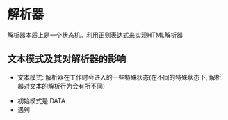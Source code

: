# 解析器
解析器本质上是一个状态机。利用正则表达式来实现HTML解析器

## 文本模式及其对解析器的影响
* 文本模式: 解析器在工作时会进入的一些特殊状态(在不同的特殊状态下, 解析器对文本的解析行为会有所不同)
- 初始模式是 DATA
- 遇到<title>、<textarea>标签, 切换到 RCDATA模式
- 遇到<style>、<xmp>、<iframe>、<noframes>、<noscript>标签, 切换到 RAWTEXT模式
- 遇到<![CDATA[ 字符串, 切换到 CDATA模式

DATA    识别HTML实体、能解析标签
RCDATA  识别HTML实体、不能解析标签
RAWTEXT 解析所有字符并将它们设置为纯文本解析，而不是将它们解析为标记或实体。

> vuejs的模版DSL(一种专门为特定领域或特定业务需求而设计的计算机编程语言)中不允许出现<script>标签, 如果遇到也会切换到 RAWTEXT模式。

* 浏览器解析HTML规范
[WHATWG](https://html.spec.whatwg.org/multipage/parsing.html#tokenization)
- HTML实体
特殊的字符序列(转义字符)，用于在HTML文档中表示不同类型的特殊字符。由“&”字符开头，以“;”字符结尾，会被转译为不同的字符.

- 标签
 - 自闭合标签
 - 完整标签: 由开始标签、子节点和结束标签 三部分构成。

## 递归下降算法构造模板 AST 16-1
创建Token与构建模板AST的过程可以同时进行(模板和模板AST具有同构的特性)

### parseChildren 函数
* 本质上是一个状态机, 状态机内有多少种状态取决于子节点的类型数量; 在模板中, 子节点
  - 标签节点 <div>
  - 文本插值节点 {{val}}
  - 普通文本节点 text
  - 注释节点 <!-- xx -->
  - CDATA节点 <![CDATA[ xxx ]]>
这里 `<!--` 和 `<![CDATA[` 当作一种标签; `{{` 当作一种实体; 然后实现WHATWG标准

while循环何时结束？parseChildren函数用来解析子节点, 在遇到父节点的结束标签才会结束。

```js
const template = `<div>
  <p>Text1</p>
  <p>Text2</p>
</div>`

// 在解析模板时, 不能忽略空白字符。包含 换行符(\n)、回车符(\r)、空格(' ')、制表符(\t)、换页符(\f)

// 如上模板用 加号(+)代表换行符、减号(-)代表空格字符
const template = `<div>+--<p>Text1</p>+--<p>Text2</p>+</div>`
```
解析过程:
开始解析 处于DATA模式。
解析器遇到的第一个字符为`<`, 并且第二个字符匹配表达式/a-z/i; 解析器进入标签节点状态, 并调用parseElement函数。[上述模板都是完整标签。]
- parseTag 解析开始标签。 包括开始标签上的属性和指令。执行完毕后, 会消费字符串中的内容`<div>`, 模板内容变为
> const template = `+--<p>Text1</p>+--<p>Text2</p>+</div>`
- 递归调用parseChildren函数解析子节点。 在parseTag解析完后, 生成一个标签节点element; 剩下的模板内容作为element的子节点被解析。在这个过程中会消费字符串 `+--<p>Text1</p>+--<p>Text2</p>+`, 模板内容变为
> const template = `</div>`
- parseEndTag 处理结束标签。

经过上述三个步骤后, 模板被解析完毕了; 但是在解析标签子节点时, 递归调用了parseChildren。这意味着一个新的状态机2开始运行了。
待处理模板: const template = `+--<p>Text1</p>+--<p>Text2</p>+`

开始解析
- 模板的第一个字符是换行符, 解析器进入文本节点状态, 并调用parseText完成文本节点解析(parseText将下一个`<`字符前的所有字符都视为文本节点的内容). 会消费字符串中的内容`+--`, 模板内容变为
> const template = `<p>Text1</p>+--<p>Text2</p>+`
parseText函数调用退出, 继续执行循环
- 此时模板的第一个字符为`<`, 并且第二个字符匹配表达式/a-z/i; 解析器再次进入 parseElement函数。会消费字符串中的内容`<p>Text1</p>`, 模板内容变为
> const template = `+--<p>Text2</p>+`
parseElement函数调用退出, 继续执行循环
- 第一个字符是换行符, 调用parseText完成文本节点解析. 会消费字符串中的内容`+--`, 模板内容变为
> const template = `<p>Text2</p>+`
- 此时模板的第一个字符为`<`, 并且第二个字符匹配表达式/a-z/i; 再次调用parseElement函数。消费字符串中的内容`<p>Text2</p>`, 模板内容变为
> const template = `+`
- 此时模板只剩一个换行符。继续执行循环, 调用parseText生成文本节点。

在状态机2运行期间, 又调用了2次parseElement; 而parseElement会调用parseChildren来处理子节点的解析, 意味着解析器会开启两个新的状态机。

上级parseChildren函数的调用用于构造上级模板AST节点, 被递归调用的下级parseChildren函数则用于构造下级模板AST节点; 最终构造出一棵树型结构的模板AST.

## 状态机的开启与停止 16-2
在调用parseElement函数解析标签节点时, 会调用parseChildren函数(开启新的状态机)

```js
const template = `<div>+--<p>Text1</p>+--<p>Text2</p>+</div>`
```

开始解析, 调用parseChildren函数
- 遇到`<div>`标签, 调用parseElement函数
- 解析开始标签, 将解析的标签节点压入ancestors中, 即 [div]
- 解析子节点, 调用parseChildren函数; 开启 '状态机1' `+--<p>Text1</p>+--<p>Text2</p>+</div>`
  - 遇到`<p>`标签, 调用parseElement函数 `<p>Text1</p>+--<p>Text2</p>+</div>`
    - 解析开始标签
    - 将解析得到的标签节点压入ancestors中, 即 [div, p]
    - 解析子节点
      - 调用parseChildren函数; 开启 '状态机2' 
      - 遇到`</p>`标签, '状态机2' 结束
    - 弹出ancestors中的同名标签, 即 [div] 
    - 解析结束标签
- 继续运行 ‘状态机1’ `+--<p>Text2</p>+</div>`
  - 遇到`<p>`标签, 调用parseElement函数 `<p>Text2</p>+</div>`
    - 解析开始标签
    - 将解析得到的标签节点压入ancestors中, 即 [div, p]
    - 解析子节点,
      - 调用parseChildren函数; 开启 '状态机3'
      - 遇到`</p>`标签, '状态机3' 结束
    - 弹出ancestors中的同名标签, 即 [div]
    - 解析结束标签
- 继续运行 ‘状态机1’ `+</div>`
- 遇到`</div>`标签, '状态机1' 结束  => 此时只是结束了循环, 但是结束标签还未解析
- 弹出ancestors中的同名标签, 即 [div]
- 解析结束标签
结束最外层的parseChildren函数调用